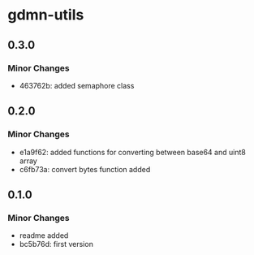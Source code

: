 # gdmn-utils

## 0.3.0

### Minor Changes

- 463762b: added semaphore class

## 0.2.0

### Minor Changes

- e1a9f62: added functions for converting between base64 and uint8 array
- c6fb73a: convert bytes function added

## 0.1.0

### Minor Changes

- readme added
- bc5b76d: first version
